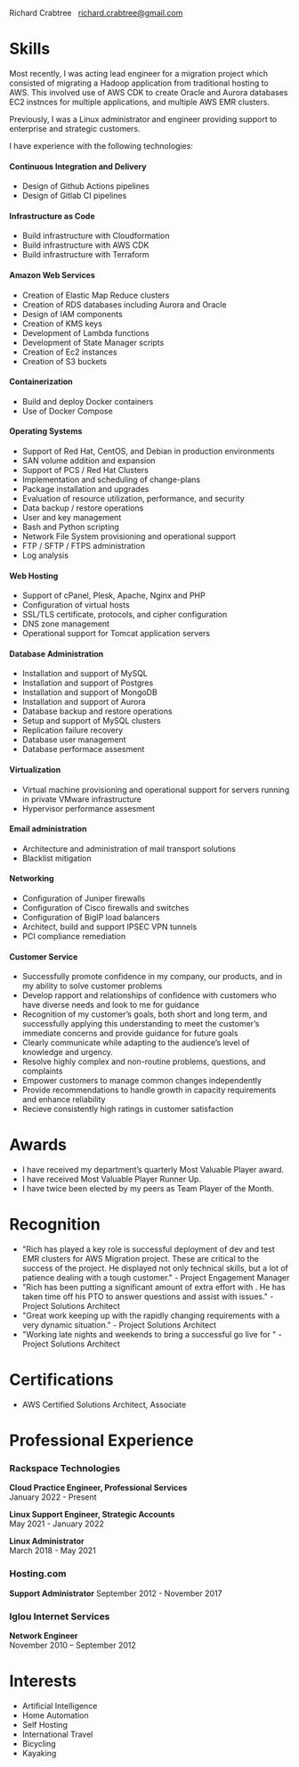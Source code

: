 Richard Crabtree  
richard.crabtree@gmail.com 

# Skills

Most recently, I was acting lead engineer for a migration project which consisted of migrating a Hadoop application from traditional hosting to AWS. This involved use of AWS CDK to create Oracle and Aurora databases EC2 instnces for multiple applications, and multiple AWS EMR clusters.

Previously, I was a Linux administrator and engineer providing support to enterprise and strategic customers.

I have experience with the following technologies:

#### Continuous Integration and Delivery
+ Design of Github Actions pipelines
+ Design of Gitlab CI pipelines

#### Infrastructure as Code
+ Build infrastructure with Cloudformation
+ Build infrastructure with AWS CDK
+ Build infrastructure with Terraform

#### Amazon Web Services
+ Creation of Elastic Map Reduce clusters
+ Creation of RDS databases including Aurora and Oracle
+ Design of IAM components
+ Creation of KMS keys
+ Development of Lambda functions
+ Development of State Manager scripts
+ Creation of Ec2 instances
+ Creation of S3 buckets

#### Containerization
+ Build and deploy Docker containers
+ Use of Docker Compose

#### Operating Systems
+ Support of Red Hat, CentOS, and Debian in production environments
+ SAN volume addition and expansion
+ Support of PCS / Red Hat Clusters
+ Implementation and scheduling of change-plans
+ Package installation and upgrades
+ Evaluation of resource utilization, performance, and security
+ Data backup / restore operations 
+ User and key management
+ Bash and Python scripting
+ Network File System provisioning and operational support
+ FTP / SFTP / FTPS administration
+ Log analysis

#### Web Hosting
+ Support of cPanel, Plesk, Apache, Nginx and PHP
+ Configuration of virtual hosts
+ SSL/TLS certificate, protocols, and cipher configuration
+ DNS zone management
+ Operational support for Tomcat application servers

#### Database Administration
+ Installation and support of MySQL
+ Installation and support of Postgres
+ Installation and support of MongoDB
+ Installation and support of Aurora
+ Database backup and restore operations
+ Setup and support of MySQL clusters
+ Replication failure recovery
+ Database user management
+ Database performace assesment

#### Virtualization
+ Virtual machine provisioning and operational support for servers running in private VMware infrastructure
+ Hypervisor performance assesment 

#### Email administration
+ Architecture and administration of mail transport solutions
+ Blacklist mitigation

#### Networking
+ Configuration of Juniper firewalls
+ Configuration of Cisco firewalls and switches
+ Configuration of BigIP load balancers
+ Architect, build and support IPSEC VPN tunnels
+ PCI compliance remediation

#### Customer Service
+ Successfully promote confidence in my company, our products, and in my ability to solve customer problems
+ Develop rapport and relationships of confidence with customers who have diverse needs and look to me for guidance
+ Recognition of my customer’s goals, both short and long term, and successfully applying this understanding to meet the customer’s immediate concerns and provide guidance for future goals
+ Clearly communicate while adapting to the audience’s level of knowledge and urgency.
+ Resolve highly complex and non-routine problems, questions, and complaints 
+ Empower customers to manage common changes independently
+ Provide recommendations to handle growth in capacity requirements and enhance reliability
+ Recieve consistently high ratings in customer satisfaction

# Awards
+ I have received my department’s quarterly Most Valuable Player award. 
+ I have received Most Valuable Player Runner Up. 
+ I have twice been elected by my peers as Team Player of the Month. 

# Recognition
+ "Rich has played a key role is successful deployment of dev and test EMR clusters for <Customer> AWS Migration project. These are critical to the success of the project. He displayed not only technical skills, but a lot of patience dealing with a tough customer." - Project Engagement Manager
+ "Rich has been putting a significant amount of extra effort with <Customer>. He has taken time off his PTO to answer questions and assist with issues." - Project Solutions Architect
+ "Great work keeping up with the rapidly changing requirements with a very dynamic situation." - Project Solutions Architect
+ "Working late nights and weekends to bring a successful go live for <Customer>" - Project Solutions Architect

# Certifications
+ AWS Certified Solutions Architect, Associate

# Professional Experience  

### Rackspace Technologies  
**Cloud Practice Engineer, Professional Services**  
January 2022 - Present
 
**Linux Support Engineer, Strategic Accounts**  
May 2021 - January 2022

**Linux Administrator**  
March 2018 - May 2021

### Hosting.com  
**Support Administrator** 
September 2012 - November 2017 

### Iglou Internet Services  
**Network Engineer**   
November 2010 – September 2012 

# Interests  
+ Artificial Intelligence
+ Home Automation 
+ Self Hosting
+ International Travel
+ Bicycling
+ Kayaking
